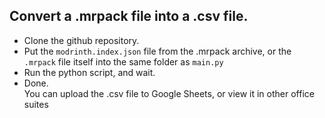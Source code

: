 Convert a .mrpack file into a .csv file.
----------------------------------------
- Clone the github repository.  
- Put the `modrinth.index.json` file from the .mrpack archive, or the `.mrpack` file itself into the same folder as `main.py`  
- Run the python script, and wait.  
- Done.  
You can upload the .csv file to Google Sheets, or view it in other office suites
